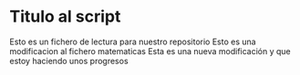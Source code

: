 # Titulo al script
Esto es un fichero de lectura para nuestro repositorio
Esto es una modificacion al fichero matematicas
Esta es una nueva modificación y que estoy haciendo unos progresos
